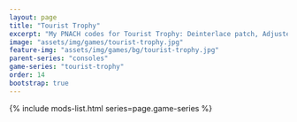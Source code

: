 ```yaml
---
layout: page
title: "Tourist Trophy"
excerpt: "My PNACH codes for Tourist Trophy: Deinterlace patch, Adjusted trigger sensitivity."
image: "assets/img/games/tourist-trophy.jpg"
feature-img: "assets/img/games/bg/tourist-trophy.jpg"
parent-series: "consoles"
game-series: "tourist-trophy"
order: 14
bootstrap: true
---
```


{% include mods-list.html series=page.game-series %}

